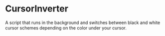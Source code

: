 # CursorInverter
A script that runs in the background and switches between black and white cursor schemes depending on the color under your cursor.
